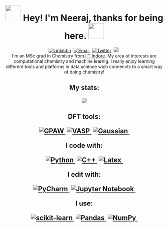 <p>
<h1 align="center"><img src= "" width="50" height="50" /></a><b> Hey! I'm Neeraj, thanks for being here. </b><img src= "" width="50" height="50" /></a>
</h1>
</p>

<p align="center">
<a href="https://www.linkedin.com/in/neeraj-kumar-pandit-5107241a9/"><img src="https://img.shields.io/badge/linkedin-%230077B5.svg?&style=for-the-badge&logo=linkedin&logoColor=white" alt="LinkedIn" /></a>&nbsp;
<a href="mailto:neerajkumar.pndt@gmail.com"><img src="https://img.shields.io/badge/Gmail-D14836?style=for-the-badge&logo=gmail&logoColor=white" alt="Email" /></a>&nbsp;
<a href="https://twitter.com/neeraj_compchem"><img src="https://img.shields.io/twitter/follow/neeraj_compchem?style=for-the-badge&logo=twitter&logoColor=Blue" alt="Twitter" /></a>&nbsp;
<a href="https://orcid.org/0000-0002-7590-734X"><img src="https://img.shields.io/badge/-ORCID-ffffff?style=for-the-badge&logo=ORCID&logoColor=white alt="ORCID" /></a>&nbsp;
    <br />
    I'm an MSc grad in Chemistry from <a href="https://www.iiti.ac.in/">IIT Indore</a>. My area of interests are computational chemistry and machine learnig. I really enjoy learning different tools and platforms in data science wich connencts to a smart way of doing chemistry!
<br>
<h2 align="center">
  <p>My stats:</p>
  <a href="#"><img src="https://github-readme-stats.vercel.app/api?username=neeraj-compchem&show_icons=true&theme=highcontrast"></a>
<h2 align="center">
    <p>DFT tools:</p>
    <a href="#"><img src="https://img.shields.io/badge/GPAW.svg?style=for-the-badge&logo=python&logoColor=ffdd54" alt="GPAW" />&nbsp;</a>
    <a href="#"><img src="https://img.shields.io/badge/VASP.svg?style=for-the-badge&logo=c%2B%2B&logoColor=white" alt="VASP"/>&nbsp;</a>
    <a href="#"><img src="https://img.shields.io/badge/Gaussian.svg?style=for-the-badge&logo=latex&logoColor=white" alt="Gaussian"/>&nbsp;</a>
    <br />
    <p>I code with:</p>
    <a href="#"><img src="https://img.shields.io/badge/python-3670A0?style=for-the-badge&logo=python&logoColor=ffdd54" alt="Python" />&nbsp;</a>
    <a href="#"><img src="https://img.shields.io/badge/c++-%2300599C.svg?style=for-the-badge&logo=c%2B%2B&logoColor=white" alt="C++"/>&nbsp;</a>
    <a href="#"><img src="https://img.shields.io/badge/latex-%23008080.svg?style=for-the-badge&logo=latex&logoColor=white" alt="Latex"/>&nbsp;</a>
    <br />
    <p>I edit with: </p>
    <a href="#"><img src="https://img.shields.io/badge/pycharm-143?style=for-the-badge&logo=pycharm&logoColor=black&color=black&labelColor=green" alt="PyCharm" />&nbsp;</a>
    <a href="#"><img src="https://img.shields.io/badge/jupyter-%23FA0F00.svg?style=for-the-badge&logo=jupyter&logoColor=white" alt="Jupyter Notebook" />&nbsp;</a>
    <br />
    <p>I use:</p>
    <a href="#"><img src="https://img.shields.io/badge/scikit--learn-%23F7931E.svg?style=for-the-badge&logo=scikit-learn&logoColor=white" alt="scikit-learn" />&nbsp;</a>
    <a href="#"><img src="https://img.shields.io/badge/pandas-%23150458.svg?style=for-the-badge&logo=pandas&logoColor=white" alt="Pandas" />&nbsp;</a>
    <a href="#"><img src="https://img.shields.io/badge/numpy-%23013243.svg?style=for-the-badge&logo=numpy&logoColor=white" alt="NumPy" />&nbsp;</a>

</h2>
